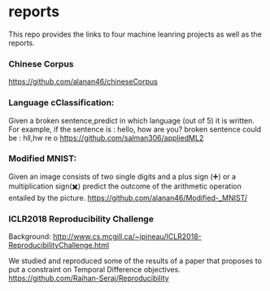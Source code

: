 # reports
This repo provides the links to four machine leanring projects as well as the reports.

### Chinese Corpus
https://github.com/alanan46/chineseCorpus

### Language cClassification:
Given a broken sentence,predict in which language (out of 5) it is written.
For example, if the sentence is : hello, how are you?
broken sentence could be : hll,hw re o
https://github.com/salman306/appliedML2

### Modified MNIST: 
Given an image consists of two single digits and a plus sign (➕) or a multiplication sign(✖️)
predict the outcome of the arithmetic operation entailed by the picture.
https://github.com/alanan46/Modified-_MNIST/

### ICLR2018 Reproducibility Challenge
Background:
http://www.cs.mcgill.ca/~jpineau/ICLR2018-ReproducibilityChallenge.html

We studied and reproduced some of the results of a paper that proposes to put a constraint on Temporal Difference objectives.
https://github.com/Raihan-Seraj/Reproducibility
